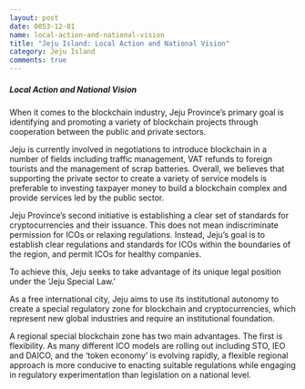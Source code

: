 ```yaml
---
layout: post
date: 0053-12-01
name: local-action-and-national-vision
title: "Jeju Island: Local Action and National Vision"
category: Jeju Island
comments: true
---
```


##### Local Action and National Vision
When it comes to the blockchain industry, Jeju Province’s primary goal is identifying and promoting a variety of blockchain projects through cooperation between the public and private sectors.

Jeju is currently involved in negotiations to introduce blockchain in a number of fields including traffic management, VAT refunds to foreign tourists and the management of scrap batteries. Overall, we believes that supporting the private sector to create a variety of service models is preferable to investing taxpayer money to build a blockchain complex and provide services led by the public sector.

Jeju Province’s second initiative is establishing a clear set of standards for cryptocurrencies and their issuance. This does not mean indiscriminate permission for ICOs or relaxing regulations. Instead, Jeju’s goal is to establish clear regulations and standards for ICOs within the boundaries of the region, and permit ICOs for healthy companies.

To achieve this, Jeju seeks to take advantage of its unique legal position under the ‘Jeju Special Law.’

As a free international city, Jeju aims to use its institutional autonomy to create a special regulatory zone for blockchain and cryptocurrencies, which represent new global industries and require an institutional foundation.

A regional special blockchain zone has two main advantages. The first is flexibility. As many different ICO models are rolling out including STO, IEO and DAICO, and the ‘token economy’ is evolving rapidly, a flexible regional approach is more conducive to enacting suitable regulations while engaging in regulatory experimentation than legislation on a national level.
